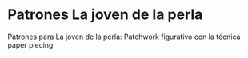 # Patrones La joven de la perla

Patrones para La joven de la perla: Patchwork figurativo con la técnica paper piecing
